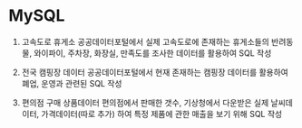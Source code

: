 # MySQL

1. 고속도로 휴게소
   공공데이터포털에서 실제 고속도로에 존재하는 휴게소들의 반려동물, 와이파이, 주차장, 화장실, 만족도를 조사한 데이터를 활용하여 SQL 작성

2. 전국 캠핑장 데이터
   공공데이터포털에서 현재 존재하는 캠핑장 데이터를 활용하여 폐업, 운영과 관련된 SQL 작성

3. 편의점 구매 상품데이터
   편의점에서 판매한 갯수, 기상청에서 다운받은 실제 날씨데이터, 가격데이터(따로 추가) 하여 특정 제품에 관한 매출을 보기 위해 SQL 작성 

